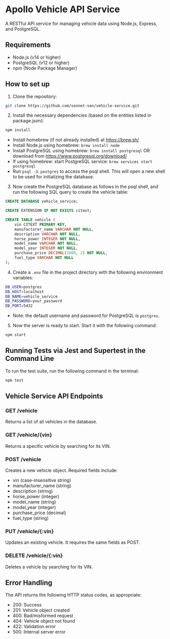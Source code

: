 # Apollo Vehicle API Service

A RESTful API service for managing vehicle data using Node.js, Express, and PostgreSQL.

## Requirements

- Node.js (v14 or higher)
- PostgreSQL (v12 or higher)
- npm (Node Package Manager)

## How to set up

1. Clone the repository:
```bash
git clone https://github.com/sennet-sen/vehicle-service.git
```

2. Install the necessary dependencies (based on the entities listed in package.json):
```bash
npm install
```
- Install homebrew (if not already installed) at https://brew.sh/
- Install Node.js using homebrew: `brew install node`
- Install PostgreSQL using homebrew: `brew install postgresql` OR download from https://www.postgresql.org/download/
- If using homebrew: start PostgreSQL service: `brew services start postgresql`
- Run `psql -U postgres` to access the psql shell. This will open a new shell to be used for initializing the database.


3. Now create the PostgreSQL database as follows in the psql shell, and run the following SQL query to create the vehicle table:
```sql
CREATE DATABASE vehicle_service;

CREATE EXTENSION IF NOT EXISTS citext;

CREATE TABLE vehicle (
    vin CITEXT PRIMARY KEY,
    manufacturer_name VARCHAR NOT NULL,
    description VARCHAR NOT NULL,
    horse_power INTEGER NOT NULL,
    model_name VARCHAR NOT NULL,
    model_year INTEGER NOT NULL,
    purchase_price DECIMAL(1000, 2) NOT NULL,
    fuel_type VARCHAR NOT NULL
);
```

4. Create a `.env` file in the project directory with the following environment variables:
```bash
DB_USER=postgres
DB_HOST=localhost
DB_NAME=vehicle_service
DB_PASSWORD=your_password
DB_PORT=5432
```
- Note: the default username and password for PostgreSQL is `postgres`.


5. Now the server is ready to start. Start it with the following command:
```bash
npm start
```

## Running Tests via Jest and Supertest in the Command Line

To run the test suite, run the following command in the terminal:
```bash
npm test
```

## Vehicle Service API Endpoints

### GET /vehicle
Returns a list of all vehicles in the database.

### GET /vehicle/{vin}
Returns a specific vehicle by searching for its VIN.

### POST /vehicle
Creates a new vehicle object. Required fields include:
- vin (case-insensitive string)
- manufacturer_name (string)
- description (string)
- horse_power (integer)
- model_name (string)
- model_year (integer)
- purchase_price (decimal)
- fuel_type (string)

### PUT /vehicle/{:vin}
Updates an existing vehicle. It requires the same fields as POST.

### DELETE /vehicle/{:vin}
Deletes a vehicle by searching for its VIN.

## Error Handling

The API returns the following HTTP status codes, as appropriate:
- 200: Success
- 201: Vehicle object created
- 400: Bad/misformed request
- 404: Vehicle object not found
- 422: Validation error
- 500: Internal server error
